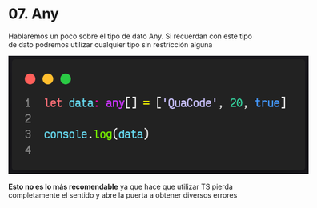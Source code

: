 # 07. Any

Hablaremos un poco sobre el tipo de dato Any.
Si recuerdan con este tipo de dato podremos utilizar cualquier tipo sin restricción alguna

<img src="./img/1.png" alt="EXAMPLE" style="max-width:600px"/>

**Esto no es lo más recomendable** ya que hace que utilizar TS pierda completamente el sentido y abre la puerta a obtener diversos errores